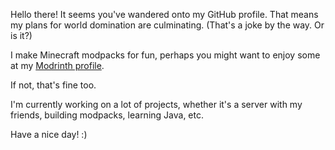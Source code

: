 Hello there!
It seems you've wandered onto my GitHub profile. That means my plans for world domination are culminating. (That's a joke by the way. Or is it?)

I make Minecraft modpacks for fun, perhaps you might want to enjoy some at my [Modrinth profile](https://modrinth.com/user/UnperishedDev).

If not, that's fine too.

I'm currently working on a lot of projects, whether it's a server with my friends, building modpacks, learning Java, etc.

Have a nice day! :)


<!---
UnperishedDev/UnperishedDev is a ✨ special ✨ repository because its `README.md` (this file) appears on your GitHub profile.
You can click the Preview link to take a look at your changes.
--->
